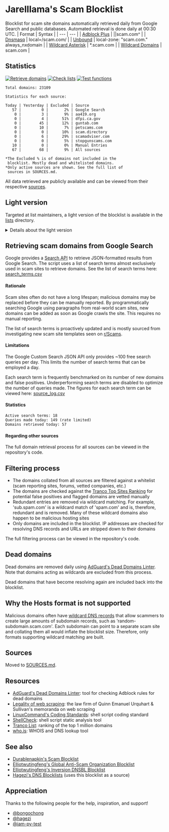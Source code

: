 # Jarelllama's Scam Blocklist
Blocklist for scam site domains automatically retrieved daily from Google Search and public databases. Automated retrieval is done daily at 00:30 UTC.
| Format | Syntax |
| --- | --- |
| [Adblock Plus](https://raw.githubusercontent.com/jarelllama/Scam-Blocklist/main/lists/adblock/scams.txt) | \|\|scam.com^ |
| [Dnsmasq](https://raw.githubusercontent.com/jarelllama/Scam-Blocklist/main/lists/dnsmasq/scams.txt) | local=/scam.com/ |
| [Unbound](https://raw.githubusercontent.com/jarelllama/Scam-Blocklist/main/lists/unbound/scams.txt) | local-zone: "scam.com." always_nxdomain |
| [Wildcard Asterisk](https://raw.githubusercontent.com/jarelllama/Scam-Blocklist/main/lists/wildcard_asterisk/scams.txt) | \*.scam.com |
| [Wildcard Domains](https://raw.githubusercontent.com/jarelllama/Scam-Blocklist/main/lists/wildcard_domains/scams.txt) | scam.com |

## Statistics
[![Retrieve domains](https://github.com/jarelllama/Scam-Blocklist/actions/workflows/retrieve.yml/badge.svg)](https://github.com/jarelllama/Scam-Blocklist/actions/workflows/retrieve.yml)
[![Check lists](https://github.com/jarelllama/Scam-Blocklist/actions/workflows/check.yml/badge.svg)](https://github.com/jarelllama/Scam-Blocklist/actions/workflows/check.yml)
[![Test functions](https://github.com/jarelllama/Scam-Blocklist/actions/workflows/test.yml/badge.svg)](https://github.com/jarelllama/Scam-Blocklist/actions/workflows/test.yml)
```
Total domains: 23109

Statistics for each source:

Today | Yesterday | Excluded | Source
   57 |         0 |       2% | Google Search
    0 |         3 |       9% | aa419.org
    0 |         4 |      51% | dfpi.ca.gov
    0 |        45 |      12% | guntab.com
    0 |        10 |       7% | petscams.com
    0 |         0 |      10% | scam.directory
    0 |         6 |      29% | scamadviser.com
    0 |         0 |       5% | stopgunscams.com
   10 |         0 |       0% | Manual Entries
   67 |        68 |       9% | All sources

*The Excluded % is of domains not included in the
 blocklist. Mostly dead and whitelisted domains.
*Only active sources are shown. See the full list of
 sources in SOURCES.md.
```
All data retrieved are publicly available and can be viewed from their respective [sources](https://github.com/jarelllama/Scam-Blocklist/blob/main/SOURCES.md).

## Light version
Targeted at list maintainers, a light version of the blocklist is available in the [lists](https://github.com/jarelllama/Scam-Blocklist/tree/main/lists) directory.

<details>
<summary>Details about the light version</summary>
<ul>
<li>Intended for collated blocklists cautious about size</li>
<li>Does not use sources whose domains cannot be filtered by date added</li>
<li>Only retrieves domains added in the last month by their respective sources (this is not the same as the domain registration date), whereas the full blocklist includes domains added from 2 months back and onwards</li>
<li>! Dead domains that become alive again are not added back to the blocklist (due to limitations in the way the dead domains are recorded)</li>
</ul>
Sources excluded from the light version are marked in SOURCES.md.
<br>
<br>
Total domains: 1988
</details>

## Retrieving scam domains from Google Search
Google provides a [Search API](https://developers.google.com/custom-search/v1/introduction) to retrieve JSON-formatted results from Google Search. The script uses a list of search terms almost exclusively used in scam sites to retrieve domains. See the list of search terms here: [search_terms.csv](https://github.com/jarelllama/Scam-Blocklist/blob/main/config/search_terms.csv)

#### Rationale
Scam sites often do not have a long lifespan; malicious domains may be replaced before they can be manually reported. By programmatically searching Google using paragraphs from real-world scam sites, new domains can be added as soon as Google crawls the site. This requires no manual reporting.

The list of search terms is proactively updated and is mostly sourced from investigating new scam site templates seen on [r/Scams](https://www.reddit.com/r/Scams/).

#### Limitations
The Google Custom Search JSON API only provides ~100 free search queries per day. This limits the number of search terms that can be employed a day.

Each search term is frequently benchmarked on its number of new domains and false positives. Underperforming search terms are disabled to optimize the number of queries made. The figures for each search term can be viewed here: [source_log.csv](https://github.com/jarelllama/Scam-Blocklist/blob/main/config/source_log.csv)

#### Statistics
```
Active search terms: 18
Queries made today: 149 (rate limited)
Domains retrieved today: 57
```

#### Regarding other sources
The full domain retrieval process for all sources can be viewed in the repository's code.

## Filtering process
- The domains collated from all sources are filtered against a whitelist (scam reporting sites, forums, vetted companies, etc.)
- The domains are checked against the [Tranco Top Sites Ranking](https://tranco-list.eu/) for potential false positives and flagged domains are vetted manually
- Redundant entries are removed via wildcard matching. For example, 'sub.spam.com' is a wildcard match of 'spam.com' and is, therefore, redundant and is removed. Many of these wildcard domains also happen to be malicious hosting sites
- Only domains are included in the blocklist. IP addresses are checked for resolving DNS records and URLs are stripped down to their domains

The full filtering process can be viewed in the repository's code.

## Dead domains
Dead domains are removed daily using [AdGuard's Dead Domains Linter](https://github.com/AdguardTeam/DeadDomainsLinter). Note that domains acting as wildcards are excluded from this process.

Dead domains that have become resolving again are included back into the blocklist.

## Why the Hosts format is not supported
Malicious domains often have [wildcard DNS records](https://developers.cloudflare.com/dns/manage-dns-records/reference/wildcard-dns-records/) that allow scammers to create large amounts of subdomain records, such as 'random-subdomain.scam.com'. Each subdomain can point to a separate scam site and collating them all would inflate the blocklist size. Therefore, only formats supporting wildcard matching are built.

## Sources
Moved to [SOURCES.md](https://github.com/jarelllama/Scam-Blocklist/blob/main/SOURCES.md).

## Resources
- [AdGuard's Dead Domains Linter](https://github.com/AdguardTeam/DeadDomainsLinter): tool for checking Adblock rules for dead domains
- [Legality of web scraping](https://www.quinnemanuel.com/the-firm/publications/the-legal-landscape-of-web-scraping/): the law firm of Quinn Emanuel Urquhart & Sullivan's memoranda on web scraping
- [LinuxCommand's Coding Standards](https://linuxcommand.org/lc3_adv_standards.php): shell script coding standard
- [ShellCheck](https://github.com/koalaman/shellcheck): shell script static analysis tool
- [Tranco List](https://tranco-list.eu/): ranking of the top 1 million domains
- [who.is](https://who.is/): WHOIS and DNS lookup tool

## See also
- [Durablenapkin's Scam Blocklist](https://github.com/durablenapkin/scamblocklist)
- [Elliotwutingfeng's Global Anti-Scam Organization Blocklist](https://github.com/elliotwutingfeng/GlobalAntiScamOrg-blocklist)
- [Elliotwutingfeng's Inversion DNSBL Blocklist](https://github.com/elliotwutingfeng/Inversion-DNSBL-Blocklists)
- [Hagezi's DNS Blocklists](https://github.com/hagezi/dns-blocklists) (uses this blocklist as a source)

## Appreciation
Thanks to the following people for the help, inspiration, and support!
- [@bongochong](https://github.com/bongochong)
- [@hagezi](https://github.com/hagezi)
- [@iam-py-test](https://github.com/iam-py-test)
